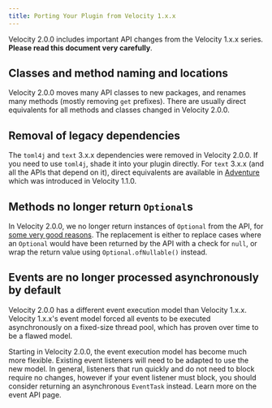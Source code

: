 ```yaml
---
title: Porting Your Plugin from Velocity 1.x.x
---
```


Velocity 2.0.0 includes important API changes from the Velocity 1.x.x series. **Please read this document very carefully**.

## Classes and method naming and locations

Velocity 2.0.0 moves many API classes to new packages, and renames many methods (mostly removing `get` prefixes). There are usually direct equivalents for all methods and classes changed in Velocity 2.0.0.

## Removal of legacy dependencies

The `toml4j` and `text` 3.x.x dependencies were removed in Velocity 2.0.0. If you need to use `toml4j`, shade it into your plugin directly. For `text` 3.x.x (and all the APIs that depend on it), direct equivalents are available in [Adventure](https://docs.adventure.kyori.net/) which was introduced in Velocity 1.1.0.

## Methods no longer return `Optional`s

In Velocity 2.0.0, we no longer return instances of `Optional` from the API, for [some very good reasons](https://homes.cs.washington.edu/~mernst/advice/nothing-is-better-than-optional.html). The replacement is either to replace cases where an `Optional` would have been returned by the API with a check for `null`, or wrap the return value using `Optional.ofNullable()` instead.

## Events are no longer processed asynchronously by default

Velocity 2.0.0 has a different event execution model than Velocity 1.x.x. Velocity 1.x.x's event model forced all events to be executed asynchronously on a fixed-size thread pool, which has proven over time to be a flawed model.

Starting in Velocity 2.0.0, the event execution model has become much more flexible. Existing event listeners will need to be adapted to use the new model. In general, listeners that run quickly and do not need to block require no changes, however if your event listener must block, you should consider returning an asynchronous `EventTask` instead. <Link to="/wiki/developers/event-api/">Learn more on the event API page</Link>.